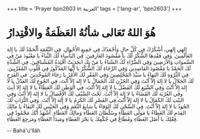 +++
title = 'Prayer bpn2603 in العربية'
tags = ['lang-ar', 'bpn2603']
+++
# هُوَ اللهُ تَعَالى شأنُهُ العَظَمَةُ والاقْتِدارُ
إِلهِي إِلهِي، أَشْكُرُكَ فِي كُلِّ حالٍ وَأَحْمَدُكَ فِي جَمِيعِ الأَحْوالِ. فِي النِّعْمَةِ أَلْحَمْدُ لَكَ يا إِلهَ العَالَمِينَ. وَفِي فَقْدِها الشُّكْرُ لَكَ يا مَقْصُودَ العَارِفينَ. فِي البَأْساءِ لَكَ الثَّناءُ يا مَعْبُودَ مَنْ فِي السَّمواتِ وَالأَرَضِينَ وَفِي الضَّرَّاءِ لَكَ السَّناءُ يا مَنْ بِكَ انجَذبَتْ أَفْئِدَةُ المُشْتاقِينَ. فِي الشِّدَّةِ لَكَ الحَمْدُ يا مَقْصُودَ القاصِدِين وَفِي الرَّخَاءِ لَكَ الشُّكْرُ يا أَيُّها المَذْكُورُ فِي قُلُوبِ المُقَرَّبِينَ. فِي الثَّرْوَةِ لَكَ البَهاءُ يا سَيِّدَ المُخْلِصِينَ وَفِي الفَقْرِ لَكَ الأَمْرُ يا رَجَاءَ المُوحِّدِينَ. في الفَرَحِ لَكَ الجَلالُ يا لا إِلهَ إِلاّ أَنْتَ وَفِي الحُزْنِ لَكَ الجَمَالُ يا لا إِله إِلاّ أَنْتَ. فِي الجُوعِ لَكَ العَدْلُ يا لا إِلهَ إِلاّ أَنْتَ وَفِي الشَّبَعِ لَكَ الفَضْلُ يا لا إِلهَ إِلاّ أَنْتَ. فِي الوَطَنِ لَكَ العَطَاءُ يا لا إِلهَ إِلا أَنتَ وفي الغُرْبَة لَكَ القَضَاءُ يا لا إِلهَ إِلاّ أَنْتَ. تَحْتَ السَّيْفِ لَكَ الإِفْضالُ يا لا إِلهَ إِلا أَنْتَ وَفِي البَيْتِ لَكَ الكَمَالُ يا لا إِلهَ إِلاّ أَنْتَ.فِي القَصْرِ لَكَ الكَرَمُ يا لا إِلهَ إِلاّ أَنْتَ. وَفِي التُّرَابِ لَكَ الجُودُ يا لا إِلهَ إِلاّ أَنْتَ. فِي السِّجْنِ لَكَ الوَفاءُ يا سَابِغَ النِّعَمِ وَفِي الحَبْسِ لَكَ البَقاءُ يا مالِكَ القِدَمِ لَكَ العَطَاءُ يا مَولَى العَطَاءِ وسُلْطانَ العَطَاءِ وَمالِكَ العَطَاءِ. أَشْهَدُ أَنَّكَ مَحْمُودٌ فِي فِعْلِكَ يا أَصْلَ العَطَاءِ ومُطَاعٌ في حُكْمِكَ يا بَحْرَ العَطاءِ ومَبدَأَ العَطَاءِ ومَرجِعَ العَطَاءِ.

-- Bahá'u'lláh
